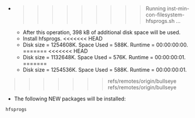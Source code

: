 * >>>>>>>>> Running inst-min-con-filesystem-hfsprogs.sh ...
  * After this operation, 398 kB of additional disk space will be used.
  * Install hfsprogs.
<<<<<<< HEAD
  * Disk size = 1254608K. Space Used = 588K. Runtime = 00:00:00:00.
=======
<<<<<<< HEAD
  * Disk size = 1132648K. Space Used = 576K. Runtime = 00:00:00:01.
=======
  * Disk size = 1254536K. Space Used = 588K. Runtime = 00:00:00:01.
>>>>>>> refs/remotes/origin/bullseye
>>>>>>> refs/remotes/origin/bullseye
  * The following NEW packages will be installed:
  ```bash
hfsprogs
  ```

